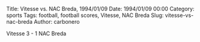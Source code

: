 Title: Vitesse vs. NAC Breda, 1994/01/09
Date: 1994/01/09 00:00
Category: sports
Tags: football, football scores, Vitesse, NAC Breda
Slug: vitesse-vs-nac-breda
Author: carbonero


Vitesse 3 - 1 NAC Breda
